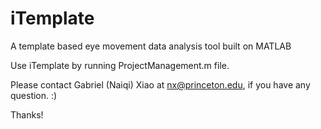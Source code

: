 # iTemplate
A template based eye movement data analysis tool built on MATLAB

Use iTemplate by running ProjectManagement.m file.

Please contact Gabriel (Naiqi) Xiao at nx@princeton.edu, if you have any question. :)

Thanks!
